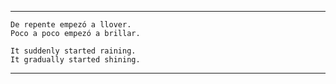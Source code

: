 
---

```
De repente empezó a llover.
Poco a poco empezó a brillar.
```

```
It suddenly started raining.
It gradually started shining.
```

---


